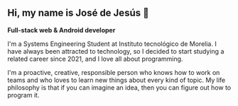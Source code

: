 ## Hi, my name is José de Jesús 👋
**Full-stack web & Android developer**

I'm a Systems Engineering Student at Instituto tecnológico de Morelia. I have always been attracted to technology, so I decided to start studying a related career since 2021, and I love all about programming.

I'm a proactive, creative, responsible person who knows how to work on teams and who loves to learn new things about every kind of topic. My life philosophy is that if you can imagine an idea, then you can figure out how to program it.

